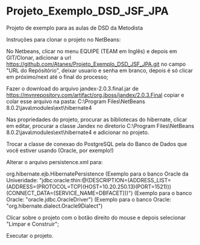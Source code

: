 # Projeto_Exemplo_DSD_JSF_JPA
Projeto de exemplo para as aulas de DSD da Metodista

Instruções para clonar o projeto no NetBeans:

No Netbeans, clicar no menu EQUIPE (TEAM em Inglês) e depois em GIT/Clonar, adicionar a 
url https://github.com/Atanes/Projeto_Exemplo_DSD_JSF_JPA.git no campo "URL do Repósitório", 
deixar usuario e senha em branco, depois é só clicar em próximo/next até o final do processo; 

Fazer o download do arquivo jandex-2.0.3.final.jar de https://mvnrepository.com/artifact/org.jboss/jandex/2.0.3.Final
copiar e colar esse arquivo na pasta: C:\Program Files\NetBeans 8.0.2\java\modules\ext\hibernate4

Nas propriedades do projeto, procurar as bibliotecas do hibernate, clicar em editar, procurar a classe Jandex
no diretorio C:\Program Files\NetBeans 8.0.2\java\modules\ext\hibernate4 e adicionar no projeto.

Trocar a classe de conexao do PostgreSQL pela do Banco de Dados que você estiver usando (Oracle, por exemplo!)

Alterar o arquivo persistence.xml para:

<?xml version="1.0" encoding="UTF-8"?>
<persistence version="2.0" xmlns="http://java.sun.com/xml/ns/persistence" 
                           xmlns:xsi="http://www.w3.org/2001/XMLSchema-instance" 
                           xsi:schemaLocation="http://java.sun.com/xml/ns/persistence 
                           http://java.sun.com/xml/ns/persistence/persistence_2_0.xsd">
  <persistence-unit name="ProfessorPU">
    <provider>org.hibernate.ejb.HibernatePersistence</provider>
    <properties>
            <property name="javax.persistence.jdbc.url"
                      value="URL DO BANCO QUE VOCE ESTIVER USANDO" />
                        (Exemplo para o banco Oracle da Univeridade: "jdbc:oracle:thin:@(DESCRIPTION=(ADDRESS_LIST=(ADDRESS=(PROTOCOL=TCP)(HOST=10.20.250.13)(PORT=1521)))(CONNECT_DATA=(SERVICE_NAME=DBFACET)))")
            <property name="javax.persistence.jdbc.user"
                      value="USUARIO PARA ACESSO AO BANCO" />
            <property name="javax.persistence.jdbc.password"
                      value="SENHA PARA ACESSO AO BANCO" />
            <property name="javax.persistence.jdbc.driver"
                      value="DRIVER DO BANCO QUE VOCE ESTIVER USANDO" />
                        (Exemplo para o banco Oracle: "oracle.jdbc.OracleDriver")
            <property name="hibernate.dialect"
                      value="DIALETO DO BANCO QUE VOCE ESTIVER USANDO"/>
                        (Exemplo para o banco Oracle: "org.hibernate.dialect.Oracle9Dialect")
            <property name="hibernate.hbm2ddl.auto"
                      value="update" />
            <property name="hibernate.show_sql" value="true" />
            <property name="hibernate.format_sql" value="true" />          
        </properties>
  </persistence-unit>
</persistence>

Clicar sobre o projeto com o botão direito do mouse e depois selecionar "Limpar e Construir";

Executar o projeto.
